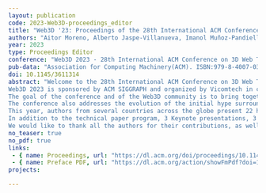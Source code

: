 ```yaml
---
layout: publication
code: 2023-Web3D-proceedings_editor
title: "Web3D '23: Proceedings of the 28th International ACM Conference on 3D Web Technology"
authors: "Aitor Moreno, Alberto Jaspe-Villanueva, Imanol Muñoz-Pandiella, Jorge Posada"
year: 2023
type: Proceedings Editor
conference: "Web3D 2023 - 28th International ACM Conference on 3D Web Technology"
pub-data: "Association for Computing Machinery(ACM). ISBN:979-8-4007-0324-9. 2023"
doi: 10.1145/3611314
abstract: "Welcome to the 28th International ACM Conference on 3D Web Technology – Web3D 2023! Similarly to the previous edition, we are pleased to hold the Web3D 2023 conference in a hybrid format, with both face-to-face and online participation. We still believe this format will be the new standard for the future.<br/>
Web3D 2023 is sponsored by ACM SIGGRAPH and organized by Vicomtech in cooperation with the Web3D Consortium.<br/>
The goal of the conference and of the Web3D community is to bring together a diverse group of individuals to share innovative and infl uential thoughts on how the metaverse can revolutionize the future of communications. This includes topics such as 3D applications and services accessible through a wide range of devices, from simple mobile phones to more complex systems such as AR/VR headsets, and heavily populated virtual worlds, especially those connected through highspeed, low-latency networks.<br/>
The conference also addresses the evolution of the initial hype surrounding the Metaverse concept in 2021. Since then, many different virtual worlds and platforms have emerged where users can interact with each other and virtual objects. To achieve widespread adoption, the Metaverse must overcome several challenges, such as creating realistic virtual environments, improving user-friendly interfaces, ensuring reliable connections between users and metaverses, addressing financial issues such as access costs, and creating stable revenue streams to support growth. Addressing these challenges requires long-term, focused, and consistent solutions.<br/>
This year, authors from several countries across the globe present 22 high-quality scientifi c research papers (15 full and 7 short papers) as well as 4 posters at the conference. Each submission was double-blind reviewed by three to four members of the Web3D 2023 International Program Committee composed of renowned researchers. Th e review process has enabled publications covering cutting-edge 3D graphics topics, new proposals and improvements to the underlying Web standards, online visualization, 3D processing, and VR applications in various domains.<br/>
In addition to the technical paper program, 3 Keynote presentations, 3 Tutorials, 3 Workshops, and an Industry Session have been organized, providing a variety of insights about recent 3D web technologies to all attendees. An interactive panel addressing the current status of the Metaverse completed the program.<br/>
We would like to thank all the authors for their contributions, as well as our keynote speakers: Mel Slater from the University of Barcelona, Marius Preda from Institut MINES-Télécom, and Francois Daoust from W3C, and all those who have been involved in the preparation of this year’s outstanding program. In particular, we would like to thank all the Organizing Committee Members, International Program Committee Members, and our Sponsors: 3DMD, Khronos Group, and Vicomtech without whom the organization of this event would have been much more challenging. We would like to express our gratitude to the “Ayuntamiento de Donostia - San Sebastián” local administration and to the Basque Government for their invaluable support in making this conference a reality.<br/>"
no_teaser: true
no_pdf: true
links:
 - { name: Proceedings, url: "https://dl.acm.org/doi/proceedings/10.1145/3611314" }
 - { name: Preface PDF, url: "https://dl.acm.org/action/showFmPdf?doi=10.1145%2F3611314" }
projects: 

---
```

